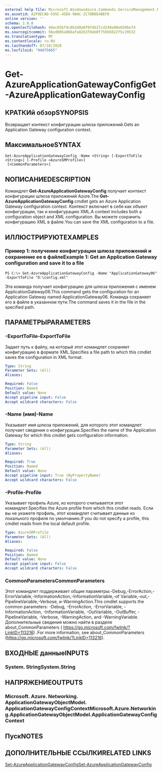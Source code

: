 ```yaml
---
external help file: Microsoft.WindowsAzure.Commands.ServiceManagement.Network.dll-Help.xml
ms.assetid: A2F0ECAD-595C-45E6-98AC-2C7DB8E4BEF0
online version: ''
schema: 2.0.0
ms.openlocfilehash: 4dac85bf4c8b3d0a0f0f4b27cd249a98e020be7d
ms.sourcegitcommit: 56ed085a868afa8263f8eb0f755b5822f5c29532
ms.translationtype: MT
ms.contentlocale: ru-RU
ms.lasthandoff: 07/18/2020
ms.locfileid: "94075665"
---
```

# <span data-ttu-id="3caf4-101">Get-AzureApplicationGatewayConfig</span><span class="sxs-lookup"><span data-stu-id="3caf4-101">Get-AzureApplicationGatewayConfig</span></span>

## <span data-ttu-id="3caf4-102">КРАТКИй обзор</span><span class="sxs-lookup"><span data-stu-id="3caf4-102">SYNOPSIS</span></span>
<span data-ttu-id="3caf4-103">Возвращает контекст конфигурации шлюза приложений.</span><span class="sxs-lookup"><span data-stu-id="3caf4-103">Gets an Application Gateway configuration context.</span></span>

## <span data-ttu-id="3caf4-104">Максимальное</span><span class="sxs-lookup"><span data-stu-id="3caf4-104">SYNTAX</span></span>

```
Get-AzureApplicationGatewayConfig -Name <String> [-ExportToFile <String>] [-Profile <AzureSMProfile>]
 [<CommonParameters>]
```

## <span data-ttu-id="3caf4-105">NОПИСАНИЕ</span><span class="sxs-lookup"><span data-stu-id="3caf4-105">DESCRIPTION</span></span>
<span data-ttu-id="3caf4-106">Командлет **Get-AzureApplicationGatewayConfig** получает контекст конфигурации шлюза приложений Azure.</span><span class="sxs-lookup"><span data-stu-id="3caf4-106">The **Get-AzureApplicationGatewayConfig** cmdlet gets an Azure Application Gateway configuration context.</span></span>
<span data-ttu-id="3caf4-107">Контекст включает в себя как объект конфигурации, так и конфигурацию XML.</span><span class="sxs-lookup"><span data-stu-id="3caf4-107">A context includes both a configuration object and XML configuration.</span></span>
<span data-ttu-id="3caf4-108">Вы можете сохранить конфигурацию XML в файле.</span><span class="sxs-lookup"><span data-stu-id="3caf4-108">You can save the XML configuration to a file.</span></span>

## <span data-ttu-id="3caf4-109">ИЛЛЮСТРИРУЮТ</span><span class="sxs-lookup"><span data-stu-id="3caf4-109">EXAMPLES</span></span>

### <span data-ttu-id="3caf4-110">Пример 1: получение конфигурации шлюза приложений и сохранение ее в файле</span><span class="sxs-lookup"><span data-stu-id="3caf4-110">Example 1: Get an Application Gateway configuration and save it to a file</span></span>
```
PS C:\> Get-AzureApplicationGatewayConfig -Name "ApplicationGateway06" -ExportToFile "D:\config.xml"
```

<span data-ttu-id="3caf4-111">Эта команда получает конфигурацию для шлюза приложения с именем ApplicationGateway06.</span><span class="sxs-lookup"><span data-stu-id="3caf4-111">This command gets the configuration for an Application Gateway named ApplicationGateway06.</span></span>
<span data-ttu-id="3caf4-112">Команда сохраняет его в файле в указанном пути.</span><span class="sxs-lookup"><span data-stu-id="3caf4-112">The command saves it in the file in the specified path.</span></span>

## <span data-ttu-id="3caf4-113">ПАРАМЕТРЫ</span><span class="sxs-lookup"><span data-stu-id="3caf4-113">PARAMETERS</span></span>

### <span data-ttu-id="3caf4-114">-ExportToFile</span><span class="sxs-lookup"><span data-stu-id="3caf4-114">-ExportToFile</span></span>
<span data-ttu-id="3caf4-115">Задает путь к файлу, на который этот командлет сохраняет конфигурацию в формате XML.</span><span class="sxs-lookup"><span data-stu-id="3caf4-115">Specifies a file path to which this cmdlet saves the configuration in XML format.</span></span>

```yaml
Type: String
Parameter Sets: (All)
Aliases: 

Required: False
Position: Named
Default value: None
Accept pipeline input: False
Accept wildcard characters: False
```

### <span data-ttu-id="3caf4-116">-Name (имя)</span><span class="sxs-lookup"><span data-stu-id="3caf4-116">-Name</span></span>
<span data-ttu-id="3caf4-117">Указывает имя шлюза приложений, для которого этот командлет получает сведения о конфигурации.</span><span class="sxs-lookup"><span data-stu-id="3caf4-117">Specifies the name of the Application Gateway for which this cmdlet gets configuration information.</span></span>

```yaml
Type: String
Parameter Sets: (All)
Aliases: 

Required: True
Position: Named
Default value: None
Accept pipeline input: True (ByPropertyName)
Accept wildcard characters: False
```

### <span data-ttu-id="3caf4-118">-Profile</span><span class="sxs-lookup"><span data-stu-id="3caf4-118">-Profile</span></span>
<span data-ttu-id="3caf4-119">Указывает профиль Azure, из которого считывается этот командлет.</span><span class="sxs-lookup"><span data-stu-id="3caf4-119">Specifies the Azure profile from which this cmdlet reads.</span></span> <span data-ttu-id="3caf4-120">Если вы не укажете профиль, этот командлет считывает данные из локального профиля по умолчанию.</span><span class="sxs-lookup"><span data-stu-id="3caf4-120">If you do not specify a profile, this cmdlet reads from the local default profile.</span></span>

```yaml
Type: AzureSMProfile
Parameter Sets: (All)
Aliases: 

Required: False
Position: Named
Default value: None
Accept pipeline input: False
Accept wildcard characters: False
```

### <span data-ttu-id="3caf4-121">CommonParameters</span><span class="sxs-lookup"><span data-stu-id="3caf4-121">CommonParameters</span></span>
<span data-ttu-id="3caf4-122">Этот командлет поддерживает общие параметры:-Debug,-ErrorAction,-ErrorVariable,-InformationAction,-InformationVariable,-of Variable,-out,-PipelineVariable,-Verbose, и-WarningAction.</span><span class="sxs-lookup"><span data-stu-id="3caf4-122">This cmdlet supports the common parameters: -Debug, -ErrorAction, -ErrorVariable, -InformationAction, -InformationVariable, -OutVariable, -OutBuffer, -PipelineVariable, -Verbose, -WarningAction, and -WarningVariable.</span></span> <span data-ttu-id="3caf4-123">Дополнительные сведения можно найти в разделе about_CommonParameters ( https://go.microsoft.com/fwlink/?LinkID=113216) .</span><span class="sxs-lookup"><span data-stu-id="3caf4-123">For more information, see about_CommonParameters (https://go.microsoft.com/fwlink/?LinkID=113216).</span></span>

## <span data-ttu-id="3caf4-124">ВХОДНЫЕ данные</span><span class="sxs-lookup"><span data-stu-id="3caf4-124">INPUTS</span></span>

### <span data-ttu-id="3caf4-125">System. String</span><span class="sxs-lookup"><span data-stu-id="3caf4-125">System.String</span></span>

## <span data-ttu-id="3caf4-126">НАПРЯЖЕНИЕ</span><span class="sxs-lookup"><span data-stu-id="3caf4-126">OUTPUTS</span></span>

### <span data-ttu-id="3caf4-127">Microsoft. Azure. Networking. ApplicationGatewayObjectModel. ApplicationGatewayConfigContext</span><span class="sxs-lookup"><span data-stu-id="3caf4-127">Microsoft.Azure.Networking.ApplicationGatewayObjectModel.ApplicationGatewayConfigContext</span></span>

## <span data-ttu-id="3caf4-128">Пуск</span><span class="sxs-lookup"><span data-stu-id="3caf4-128">NOTES</span></span>

## <span data-ttu-id="3caf4-129">ДОПОЛНИТЕЛЬНЫЕ ССЫЛКИ</span><span class="sxs-lookup"><span data-stu-id="3caf4-129">RELATED LINKS</span></span>

[<span data-ttu-id="3caf4-130">Set-AzureApplicationGatewayConfig</span><span class="sxs-lookup"><span data-stu-id="3caf4-130">Set-AzureApplicationGatewayConfig</span></span>](./Set-AzureApplicationGatewayConfig.md)


